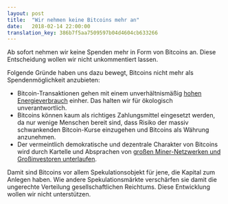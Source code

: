 ```yaml
---
layout: post
title:  "Wir nehmen keine Bitcoins mehr an"
date:   2018-02-14 22:00:00
translation_key: 386b7f5aa7509597b04d4604cb633266
---
```



Ab sofort nehmen wir keine Spenden mehr in Form von Bitcoins an. Diese Entscheidung wollen wir nicht unkommentiert lassen.

Folgende Gründe haben uns dazu bewegt, Bitcoins nicht mehr als Spendenmöglichkeit anzubieten:

  * Bitcoin-Transaktionen gehen mit einem unverhältnismäßig [hohen Energieverbrauch](https://www.taz.de/!5462709/) einher. Das halten wir für ökologisch unverantwortlich.
  * Bitcoins können kaum als richtiges Zahlungsmittel eingesetzt werden, da nur wenige Menschen bereit sind, dass Risiko der massiv schwankenden Bitcoin-Kurse einzugehen und Bitcoins als Währung anzunehmen.
  * Der vermeintlich demokratische und dezentrale Charakter von Bitcoins wird durch Kartelle und Absprachen von [großen Miner-Netzwerken und Großinvestoren unterlaufen](https://www.welt.de/wirtschaft/article171534603/Die-gefaehrliche-Macht-der-Bitcoin-Oligarchen.html).

Damit sind Bitcoins vor allem Spekulationsobjekt für jene, die Kapital zum Anlegen haben. Wie andere Spekulationsmärkte verschärfen sie damit die ungerechte Verteilung gesellschaftlichen Reichtums. Diese Entwicklung wollen wir nicht unterstützen.
